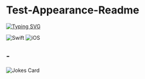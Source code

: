 # Test-Appearance-Readme

[![Typing SVG](https://readme-typing-svg.herokuapp.com?font=Fira+Code&pause=1000&color=F7AF10&width=435&lines=Party+app+TeamBoom)](https://git.io/typing-svg)

![Swift](https://img.shields.io/badge/swift-F54A2A?style=for-the-badge&logo=swift&logoColor=white) 
![iOS](https://img.shields.io/badge/iOS-000000?style=for-the-badge&logo=ios&logoColor=white)

## -

![Jokes Card](https://readme-jokes.vercel.app/api)
